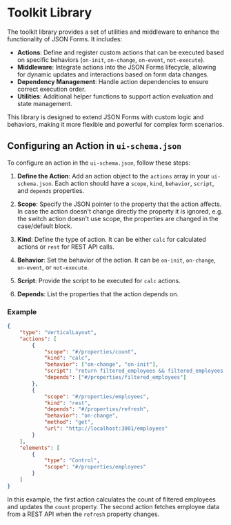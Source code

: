 # Toolkit Library

The toolkit library provides a set of utilities and middleware to enhance the functionality of JSON Forms. It includes:

- **Actions**: Define and register custom actions that can be executed based on specific behaviors (`on-init`, `on-change`, `on-event`, `not-execute`).
- **Middleware**: Integrate actions into the JSON Forms lifecycle, allowing for dynamic updates and interactions based on form data changes.
- **Dependency Management**: Handle action dependencies to ensure correct execution order.
- **Utilities**: Additional helper functions to support action evaluation and state management.

This library is designed to extend JSON Forms with custom logic and behaviors, making it more flexible and powerful for complex form scenarios.
## Configuring an Action in `ui-schema.json`

To configure an action in the `ui-schema.json`, follow these steps:

1. **Define the Action**: Add an action object to the `actions` array in your `ui-schema.json`. Each action should have a `scope`, `kind`, `behavior`, `script`, and `depends` properties.

2. **Scope**: Specify the JSON pointer to the property that the action affects. In case the action doesn't change directly the property it is ignored, e.g. the switch action doesn't use scope, the properties are changed in the case/default block. 

3. **Kind**: Define the type of action. It can be either `calc` for calculated actions or `rest` for REST API calls.

4. **Behavior**: Set the behavior of the action. It can be `on-init`, `on-change`, `on-event`, or `not-execute`.

5. **Script**: Provide the script to be executed for `calc` actions.

6. **Depends**: List the properties that the action depends on.

### Example

```json
{
    "type": "VerticalLayout",
    "actions": [
        {
            "scope": "#/properties/count",
            "kind": "calc",
            "behavior": ["on-change", "on-init"],
            "script": "return filtered_employees && filtered_employees.length;",
            "depends": ["#/properties/filtered_employees"]
        },
        {
            "scope": "#/properties/employees",
            "kind": "rest",
            "depends": "#/properties/refresh",
            "behavior": "on-change",
            "method": "get",
            "url": "http://localhost:3001/employees"
        }
    ],
    "elements": [
        {
            "type": "Control",
            "scope": "#/properties/employees"
        }
    ]
}
```

In this example, the first action calculates the count of filtered employees and updates the `count` property. The second action fetches employee data from a REST API when the `refresh` property changes.

